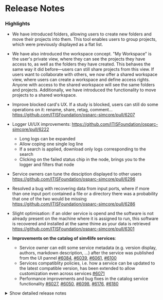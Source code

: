 # Release Notes
### Highlights
- We have introduced folders, allowing users to create new folders and move their projects into them. This tool enables users to group projects, which were previously displayed as a flat list.
- We have also introduced the workspace concept. "My Workspace" is the user's private view, where they can see the projects they have access to, as well as the folders they have created. This behaves the same way it did before—users can still share projects from this view. If users want to collaborate with others, we now offer a shared workspace view, where users can create a workspace and define access rights. Anyone with access to the shared workspace will see the same folders and projects. Additionally, we have introduced the functionality to move projects to a shared workspace.
- Improve blocked card's UX. If a study is blocked, users can still do some operations on it: rename, share, retag, comment... https://github.com/ITISFoundation/osparc-simcore/pull/6207
- Logger UI/UX improvements: https://github.com/ITISFoundation/osparc-simcore/pull/6222
  - Long logs can be expanded
  - Allow coping one single log line
  - If a search is applied, download only logs corresponding to the search
  - Clicking on the failed status chip in the node, brings you to the logger and filters that node
- Service owners can tune the desciption displayed to other users https://github.com/ITISFoundation/osparc-simcore/pull/6296

- Resolved a bug with recovering data from input ports, where if more than one input port contained a file or a directory there was a probability that one of the two would be missing https://github.com/ITISFoundation/osparc-simcore/pull/6286
- Slight optimisation: if an older service is opend and the software is not already present on the machine where it is assigned to run, this software is recovered and installed at the same thime as your data is retrieved https://github.com/ITISFoundation/osparc-simcore/pull/6301

   
- **Improvements on the catalog of sim4life services**:
   - Service owner can edit some service metadata (e.g. version display, authors, markdown description, ...) after the service was published from the UI pannel [#6084](https://github.com/ITISFoundation/osparc-simcore/pull/6084), [#6039](https://github.com/ITISFoundation/osparc-simcore/pull/6039), [#6061](https://github.com/ITISFoundation/osparc-simcore/pull/6061), [#6100](https://github.com/ITISFoundation/osparc-simcore/pull/6100)
   - Services compatiblity policies, i.e. how a service can be updated to the latest compatible version, has been extended to allow customization even across services [#6071](https://github.com/ITISFoundation/osparc-simcore/pull/6071)
   - Performance improvements and bug fixes in the catalog service functionality [#6027](https://github.com/ITISFoundation/osparc-simcore/pull/6027), [#6050](https://github.com/ITISFoundation/osparc-simcore/pull/6050), [#6098](https://github.com/ITISFoundation/osparc-simcore/pull/6098), [#6176](https://github.com/ITISFoundation/osparc-simcore/pull/6176), [#6180](https://github.com/ITISFoundation/osparc-simcore/pull/6180)

<details>
<summary>Show detailed release notes</summary>

## What's Changed
* ♻️ Maintenance: Fixes mypy in api-server by @pcrespov in https://github.com/ITISFoundation/osparc-simcore/pull/6175
* ✨dynamic-sidecar now logs into DockerHub (⚠️devops) by @GitHK in https://github.com/ITISFoundation/osparc-simcore/pull/6081
* ♻️Mypy: webserver by @sanderegg in https://github.com/ITISFoundation/osparc-simcore/pull/6193
* ✨AWS library: add start instance method by @sanderegg in https://github.com/ITISFoundation/osparc-simcore/pull/6159
* 🐛 fix services:access endpoint for product group by @matusdrobuliak66 in https://github.com/ITISFoundation/osparc-simcore/pull/6213
* ♻️Mypy: webserver2 by @sanderegg in https://github.com/ITISFoundation/osparc-simcore/pull/6200
* ♻️ [Frontend] Retire ``PUT`` ``/study`` by @odeimaiz in https://github.com/ITISFoundation/osparc-simcore/pull/6211
* 🐛 [Frontend] Fix App mode: Wait until the workbench is deserialized to start by @odeimaiz in https://github.com/ITISFoundation/osparc-simcore/pull/6214
* ♻️ web-api: Updated catalog interface and drafted performance test for pagination by @pcrespov in https://github.com/ITISFoundation/osparc-simcore/pull/6189
* 🐛 fixes broken test in servicelib + code deprecation by @GitHK in https://github.com/ITISFoundation/osparc-simcore/pull/6216
* ♻️ folder_utils is now compatible with user by @GitHK in https://github.com/ITISFoundation/osparc-simcore/pull/6148
* 🎨 [Frontend] Improve blocked card's UX by @odeimaiz in https://github.com/ITISFoundation/osparc-simcore/pull/6207
* 🐛 [Frontend] Fix: reload ``Share with...`` list after updating access rights by @odeimaiz in https://github.com/ITISFoundation/osparc-simcore/pull/6218
* ⬆️  Maintenance/upgrade tools&tests requirements by @pcrespov in https://github.com/ITISFoundation/osparc-simcore/pull/6173
* ✨Autoscaling: Start using EBS-based EC2 buffers  🚨 by @sanderegg in https://github.com/ITISFoundation/osparc-simcore/pull/6143
* 🐛 [Frontend] Fix: List grouped tagged templates by @odeimaiz in https://github.com/ITISFoundation/osparc-simcore/pull/6223
* 📝 revision of release template by @matusdrobuliak66 in https://github.com/ITISFoundation/osparc-simcore/pull/6226
* 🎨 Improving `servicelib.logging_utils` by @pcrespov in https://github.com/ITISFoundation/osparc-simcore/pull/6224
* ⬆️ Upgrade to Python 3.11 by @giancarloromeo in https://github.com/ITISFoundation/osparc-simcore/pull/6186
* ⚗️🙈 Don't gitignore the .python-version file (`pyenv`) by @mrnicegyu11 in https://github.com/ITISFoundation/osparc-simcore/pull/6228
* 🐛Autoscaling in computational clusters could not start without SSM parameters  by @sanderegg in https://github.com/ITISFoundation/osparc-simcore/pull/6229
* 🐛 catalog: fixes access-rights to `get` and `update` services by @pcrespov in https://github.com/ITISFoundation/osparc-simcore/pull/6099
* 🐛 [Frontend] Minor fixes: File Picker Reset, Node Editor Close, Selection Management, Button Alignment by @odeimaiz in https://github.com/ITISFoundation/osparc-simcore/pull/6219
* ✨ Touch screen support by @jsaq007 in https://github.com/ITISFoundation/osparc-simcore/pull/6178
* 🎨 [Frontend] Request Account form for oSPARC 🚨 by @odeimaiz in https://github.com/ITISFoundation/osparc-simcore/pull/6217
* 🎨Autoscaling: chunk prepulled image AWS EC2 tags by @sanderegg in https://github.com/ITISFoundation/osparc-simcore/pull/6232
* ♻️ Preparation of tags for both services and projects 🗃️ by @pcrespov in https://github.com/ITISFoundation/osparc-simcore/pull/6092
* 🎨 [e2e] Start from template playwright test by @odeimaiz in https://github.com/ITISFoundation/osparc-simcore/pull/6225
* ⬆️ Upgrade to traefik v3 (2nd trial) by @mrnicegyu11 in https://github.com/ITISFoundation/osparc-simcore/pull/6190
* 🐛⚗️: Traefik V3 syntax fixes by @mrnicegyu11 in https://github.com/ITISFoundation/osparc-simcore/pull/6257
* 🐛Autoscaling: Cluster gauges not reset correctly, too many buffer created, log improvements by @sanderegg in https://github.com/ITISFoundation/osparc-simcore/pull/6256
* 🎨 [Frontend] Logger UX improvements by @odeimaiz in https://github.com/ITISFoundation/osparc-simcore/pull/6222
* 🐛 [Frontend] Reopening running study breaks the connections by @odeimaiz in https://github.com/ITISFoundation/osparc-simcore/pull/6259
* 🐛🎨 [Frontend] UI/UX: Study updates by @odeimaiz in https://github.com/ITISFoundation/osparc-simcore/pull/6262
* 🐛 Fix wrong go-style UUID regexp - made portal links fail by @mrnicegyu11 in https://github.com/ITISFoundation/osparc-simcore/pull/6268
* Revert "🐛 Fix wrong go-style UUID regexp - made portal links fail (#6268)" by @mrnicegyu11 in https://github.com/ITISFoundation/osparc-simcore/pull/6269
* 🐛Traefik: partially revert changes by @sanderegg in https://github.com/ITISFoundation/osparc-simcore/pull/6270
* ✨Autoscaling: add buffer metrics by @sanderegg in https://github.com/ITISFoundation/osparc-simcore/pull/6260
* 🐛Traefik v3: adapt Go regexp (2nd trial) by @sanderegg in https://github.com/ITISFoundation/osparc-simcore/pull/6273
* ♻️ api-server: openapi docs and versioning by @pcrespov in https://github.com/ITISFoundation/osparc-simcore/pull/6264
* 🐛Traefikv3: Use v3 regexp syntax by @sanderegg in https://github.com/ITISFoundation/osparc-simcore/pull/6275
* 🐛Traefik v3: replace v2 regexp with v3 regexp by @sanderegg in https://github.com/ITISFoundation/osparc-simcore/pull/6277
* Add pylint check for Python 3.12 by @giancarloromeo in https://github.com/ITISFoundation/osparc-simcore/pull/6265
* 🐛 [Frontend] Fix: unlink port by @odeimaiz in https://github.com/ITISFoundation/osparc-simcore/pull/6284
* ✨Autoscaling monitoring tool: make compatible with non-billable deploys by @sanderegg in https://github.com/ITISFoundation/osparc-simcore/pull/6285
* 🐛Storage: Copying returns wrong size by @sanderegg in https://github.com/ITISFoundation/osparc-simcore/pull/6272
* Bump micromatch from 4.0.7 to 4.0.8 in /tests/e2e in the npm_and_yarn group across 1 directory by @dependabot in https://github.com/ITISFoundation/osparc-simcore/pull/6271
* 🐛  Fix: file uploads due to bad path encoding 🚨 by @pcrespov in https://github.com/ITISFoundation/osparc-simcore/pull/6287
* 🐛 More than 1 input port containing files can be safely pulled by @GitHK in https://github.com/ITISFoundation/osparc-simcore/pull/6286
* Favicon for 16 and 32 fix by @jsaq007 in https://github.com/ITISFoundation/osparc-simcore/pull/6291
* ✨ webapi: new `descriptionUI` flag to render service a single page UI 🗃️ by @pcrespov in https://github.com/ITISFoundation/osparc-simcore/pull/6290
* 🐛Computational backend: if a pipeline raises, it should not prevent handling of other pipelines by @sanderegg in https://github.com/ITISFoundation/osparc-simcore/pull/6295
* 🐛Autoscaling: SSM client key error fix by @sanderegg in https://github.com/ITISFoundation/osparc-simcore/pull/6299
* 🎨 Backend part of UX improvements by @sanderegg in https://github.com/ITISFoundation/osparc-simcore/pull/6297
* 🐛 Flaky tests improvements by @GitHK in https://github.com/ITISFoundation/osparc-simcore/pull/6292
* ✨ Workspaces / Folders v2 🗃️🚨 by @matusdrobuliak66 in https://github.com/ITISFoundation/osparc-simcore/pull/6248
* Add RUT port envs ⚠️ [DEVOPS] by @YuryHrytsuk in https://github.com/ITISFoundation/osparc-simcore/pull/6300
* ✨ [Frontend] Workspaces by @odeimaiz in https://github.com/ITISFoundation/osparc-simcore/pull/6283
* ✨ [Frontend] Description UI by @odeimaiz in https://github.com/ITISFoundation/osparc-simcore/pull/6296
* 🐛S3: when copying files there is no callback if the multipart threshold is not reached by @sanderegg in https://github.com/ITISFoundation/osparc-simcore/pull/6305
* 🎨 [Frontend] Prettify "Creating template" progress by @odeimaiz in https://github.com/ITISFoundation/osparc-simcore/pull/6267
* 🎨 dynamic-sidecar pulls user services images with states and outputs by @GitHK in https://github.com/ITISFoundation/osparc-simcore/pull/6301
* 🎨 Improve worskpace feature (1. Part) by @matusdrobuliak66 in https://github.com/ITISFoundation/osparc-simcore/pull/6303
* 🎨 moving projects between workspaces by @matusdrobuliak66 in https://github.com/ITISFoundation/osparc-simcore/pull/6312
* 🐛Autoscaling: Buffer pools metrics always showing 0 by @sanderegg in https://github.com/ITISFoundation/osparc-simcore/pull/6314
* 🎨Autoscaling monitoring tool: compatible with TIP, small improvements by @sanderegg in https://github.com/ITISFoundation/osparc-simcore/pull/6311
* ✨ [Frontend] Workspaces: Connect to backend by @odeimaiz in https://github.com/ITISFoundation/osparc-simcore/pull/6304
* 🐛 [Frontend] TIP: Hide Boot Options by @odeimaiz in https://github.com/ITISFoundation/osparc-simcore/pull/6316
* ✨ web-api interface for tags sharing and add to services by @pcrespov in https://github.com/ITISFoundation/osparc-simcore/pull/6298
* ⚗️ Increases timeout of rpc calls by @pcrespov in https://github.com/ITISFoundation/osparc-simcore/pull/6326
* 🎨 Healtcheck diagnostics sensor is now optional by @pcrespov in https://github.com/ITISFoundation/osparc-simcore/pull/6327
* 🎨 folder deletion 🚨 by @matusdrobuliak66 in https://github.com/ITISFoundation/osparc-simcore/pull/6324
* ⬆️ upgrades gunicorn dependencies in webserver by @pcrespov in https://github.com/ITISFoundation/osparc-simcore/pull/6336
* 🎨 [Frontend] Folders & Workspaces: Missing features I by @odeimaiz in https://github.com/ITISFoundation/osparc-simcore/pull/6317
* 🐛 [Frontend] Fix: Unique session id by @odeimaiz in https://github.com/ITISFoundation/osparc-simcore/pull/6335
* 🎨 [e2e]: Increase S4L's timeout when there is a workspace to download by @odeimaiz in https://github.com/ITISFoundation/osparc-simcore/pull/6338
* 🎨Autoscaling: Add option to allow a new node to join a cluster directly active (🚨) by @sanderegg in https://github.com/ITISFoundation/osparc-simcore/pull/6334
* 🐛Autoscaling/Comp backend: drain retired nodes so that they can be re-used by @sanderegg in https://github.com/ITISFoundation/osparc-simcore/pull/6345
* 🐛 adjust storage user project permission based on new logic with workspaces by @matusdrobuliak66 in https://github.com/ITISFoundation/osparc-simcore/pull/6337
* 🎨 [Frontend] Workspaces & Folders: Show them as a tree by @odeimaiz in https://github.com/ITISFoundation/osparc-simcore/pull/6343
* 🎨 [Frontend] React to a 401 Unauthorized by @odeimaiz in https://github.com/ITISFoundation/osparc-simcore/pull/6261
* 🔒️ Make Redis Client support TLS  by @YuryHrytsuk in https://github.com/ITISFoundation/osparc-simcore/pull/6342
* ✨ [Frontend] New product: TIP lite 🚨 by @odeimaiz in https://github.com/ITISFoundation/osparc-simcore/pull/6346
* 🐛 Fixes catalog's synchronization background task continues errors due to faulty service info by @pcrespov in https://github.com/ITISFoundation/osparc-simcore/pull/6344
* 🎨 add `running_time_in_hours` to /services/-/aggregated-usages by @matusdrobuliak66 in https://github.com/ITISFoundation/osparc-simcore/pull/6350
* Added some fallback icons for apple devices by @jsaq007 in https://github.com/ITISFoundation/osparc-simcore/pull/6351
* 🎨 [Frontend] Workspaces: Improve tree I by @odeimaiz in https://github.com/ITISFoundation/osparc-simcore/pull/6349
* 🐛 [Frontend] Move to folder by @odeimaiz in https://github.com/ITISFoundation/osparc-simcore/pull/6355
* 🐛 fix issue with workspace permissions by @matusdrobuliak66 in https://github.com/ITISFoundation/osparc-simcore/pull/6354
* 🎨 [Frontend] Credits summary: Show time by @odeimaiz in https://github.com/ITISFoundation/osparc-simcore/pull/6356
* 🎨 Adds new progress bar to track `starting software` by @GitHK in https://github.com/ITISFoundation/osparc-simcore/pull/6353
* 🐛 [Frontend] Folders tree: Fixes I by @odeimaiz in https://github.com/ITISFoundation/osparc-simcore/pull/6358

## New Contributors
* @giancarloromeo made their first contribution in https://github.com/ITISFoundation/osparc-simcore/pull/6186

**Full Changelog**: https://github.com/ITISFoundation/osparc-simcore/compare/v1.76.6...v1.77.0
</details>
